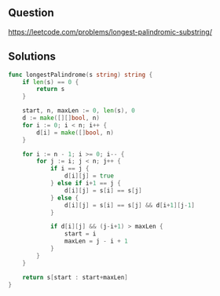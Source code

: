 ## Question

https://leetcode.com/problems/longest-palindromic-substring/

## Solutions

```go
func longestPalindrome(s string) string {
	if len(s) == 0 {
		return s
	}

	start, n, maxLen := 0, len(s), 0
	d := make([][]bool, n)
	for i := 0; i < n; i++ {
		d[i] = make([]bool, n)
	}

	for i := n - 1; i >= 0; i-- {
		for j := i; j < n; j++ {
			if i == j {
				d[i][j] = true
			} else if i+1 == j {
				d[i][j] = s[i] == s[j]
			} else {
				d[i][j] = s[i] == s[j] && d[i+1][j-1]
			}

			if d[i][j] && (j-i+1) > maxLen {
				start = i
				maxLen = j - i + 1
			}
		}
	}

	return s[start : start+maxLen]
}
```
